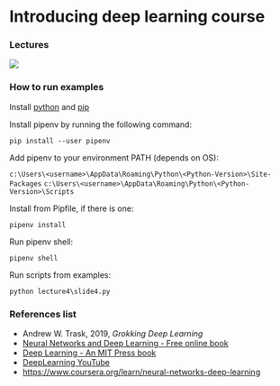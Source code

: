 # Introducing deep learning course

### Lectures

[![](https://upload.wikimedia.org/wikipedia/commons/b/b8/YouTube_Logo_2017.svg)](https://www.youtube.com/playlist?list=PLj2kg7A2Ti-BR7PWYShVMA9NfPlr7_PAS)

### How to run examples

Install [python](https://www.python.org/downloads/) and [pip](https://pip.pypa.io/en/stable/installation)

Install pipenv by running the following command:

`pip install --user pipenv`

Add pipenv to your environment PATH (depends on OS):

`c:\Users\<username>\AppData\Roaming\Python\<Python-Version>\Site-Packages`
`c:\Users\<username>\AppData\Roaming\Python\<Python-Version>\Scripts`

Install from Pipfile, if there is one:

`pipenv install`

Run pipenv shell:

`pipenv shell`

Run scripts from examples:

`python lecture4\slide4.py`

### References list

- Andrew W. Trask, 2019, _Grokking Deep Learning_
- [Neural Networks and Deep Learning - Free online book](http://neuralnetworksanddeeplearning.com)
- [Deep Learning - An MIT Press book](https://www.deeplearningbook.org)
- [DeepLearning YouTube](https://www.youtube.com/playlist?list=PLZjXXN70PH5itkSPe6LTS-yPyl5soOovc) 
- https://www.coursera.org/learn/neural-networks-deep-learning 